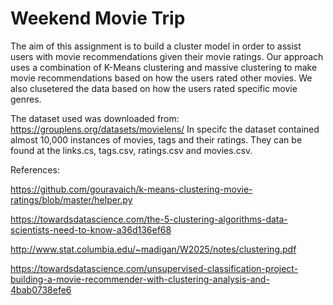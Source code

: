 # Weekend Movie Trip

The aim of this assignment is to build a cluster model in order to assist users with movie recommendations given their movie ratings. Our approach uses a combination of K-Means clustering and massive clustering to make movie recommendations based on how the users rated other movies. We also clusetered the data based on how the users rated specific movie genres.

The dataset used was downloaded from: https://grouplens.org/datasets/movielens/
In specifc the dataset contained almost 10,000 instances of movies, tags and their ratings. They can be found at the links.cs, tags.csv, ratings.csv and movies.csv.

References:

https://github.com/gouravaich/k-means-clustering-movie-ratings/blob/master/helper.py

https://towardsdatascience.com/the-5-clustering-algorithms-data-scientists-need-to-know-a36d136ef68

http://www.stat.columbia.edu/~madigan/W2025/notes/clustering.pdf

https://towardsdatascience.com/unsupervised-classification-project-building-a-movie-recommender-with-clustering-analysis-and-4bab0738efe6
